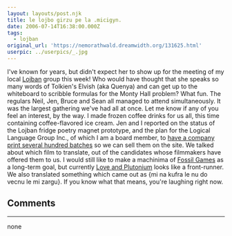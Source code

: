 ```yaml
---
layout: layouts/post.njk
title: le lojbo girzu pe la .micigyn.
date: 2006-07-14T16:38:00.000Z
tags:
  - lojban
original_url: 'https://nemorathwald.dreamwidth.org/131625.html'
userpic: ../userpics/_.jpg
---
```

I've known for years, but didn't expect her to show up for the meeting of my local [Lojban](http://www.nemorathwald.com/Why_Learning_Lojban.htm) group this week! Who would have thought that she speaks so many words of Tolkien's Elvish (aka Quenya) and can get up to the whiteboard to scribble formulas for the Monty Hall problem? What fun. The regulars Neil, Jen, Bruce and Sean all managed to attend simultaneously. It was the largest gathering we've had all at once. Let me know if any of you feel an interest, by the way. I made frozen coffee drinks for us all, this time containing coffee-flavored ice cream. Jen and I reported on the status of the Lojban fridge poetry magnet prototype, and the plan for the Logical Language Group Inc., of which I am a board member, to [have a company print several hundred batches](http://fridgedoor.com/55todoliswor.html) so we can sell them on the site. We talked about which film to translate, out of the candidates whose filmmakers have offered them to us. I would still like to make a machinima of [Fossil Games](http://www.nemorathwald.com/purdom_fossil_games.htm) as a long-term goal, but currently [Love and Plutonium](http://www.loveandplutonium.com/) looks like a front-runner. We also translated something which came out as {mi na kufra le nu do vecnu le mi zargu}. If you know what that means, you're laughing right now.

## Comments

---

none
